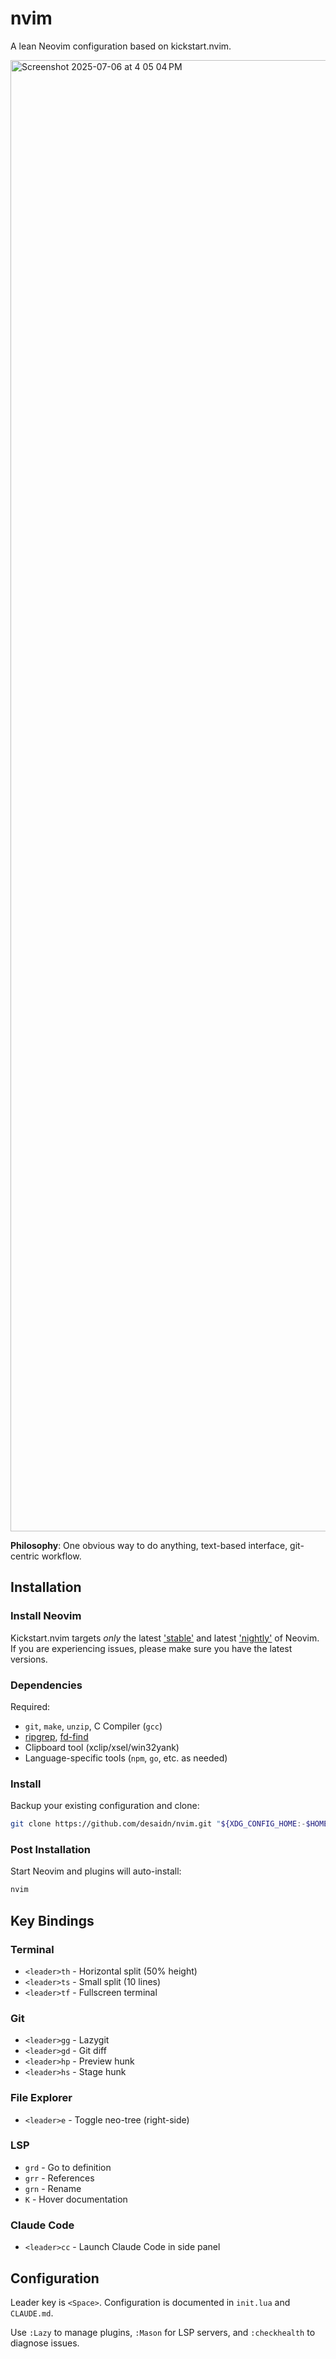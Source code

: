 # nvim

A lean Neovim configuration based on kickstart.nvim.

<img width="2354" alt="Screenshot 2025-07-06 at 4 05 04 PM" src="https://github.com/user-attachments/assets/ac727a89-0a60-4373-af12-51117794765a" />

**Philosophy**: One obvious way to do anything, text-based interface, git-centric workflow.

## Installation

### Install Neovim

Kickstart.nvim targets _only_ the latest
['stable'](https://github.com/neovim/neovim/releases/tag/stable) and latest
['nightly'](https://github.com/neovim/neovim/releases/tag/nightly) of Neovim.
If you are experiencing issues, please make sure you have the latest versions.

### Dependencies

Required:

- `git`, `make`, `unzip`, C Compiler (`gcc`)
- [ripgrep](https://github.com/BurntSushi/ripgrep#installation), [fd-find](https://github.com/sharkdp/fd#installation)
- Clipboard tool (xclip/xsel/win32yank)
- Language-specific tools (`npm`, `go`, etc. as needed)

### Install

Backup your existing configuration and clone:

```sh
git clone https://github.com/desaidn/nvim.git "${XDG_CONFIG_HOME:-$HOME/.config}"/nvim
```

### Post Installation

Start Neovim and plugins will auto-install:

```sh
nvim
```

## Key Bindings

### Terminal

- `<leader>th` - Horizontal split (50% height)
- `<leader>ts` - Small split (10 lines)
- `<leader>tf` - Fullscreen terminal

### Git

- `<leader>gg` - Lazygit
- `<leader>gd` - Git diff
- `<leader>hp` - Preview hunk
- `<leader>hs` - Stage hunk

### File Explorer

- `<leader>e` - Toggle neo-tree (right-side)

### LSP

- `grd` - Go to definition
- `grr` - References
- `grn` - Rename
- `K` - Hover documentation

### Claude Code

- `<leader>cc` - Launch Claude Code in side panel

## Configuration

Leader key is `<Space>`. Configuration is documented in `init.lua` and `CLAUDE.md`.

Use `:Lazy` to manage plugins, `:Mason` for LSP servers, and `:checkhealth` to diagnose issues.
